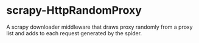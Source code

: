 # scrapy-HttpRandomProxy
A scrapy downloader middleware that draws proxy randomly from a proxy list and adds to each request generated by the spider.
